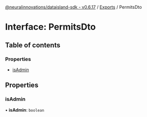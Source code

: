 [@neuralinnovations/dataisland-sdk - v0.6.17](../../README.md) / [Exports](../modules.md) / PermitsDto

# Interface: PermitsDto

## Table of contents

### Properties

- [isAdmin](PermitsDto.md#isadmin)

## Properties

### isAdmin

• **isAdmin**: `boolean`
